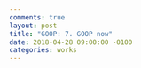 ```yaml
---
comments: true
layout: post
title: "GOOP: 7. GOOP now"
date: 2018-04-28 09:00:00 -0100
categories: works
---
```

